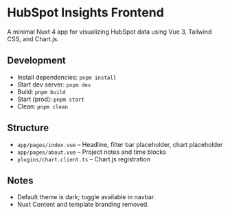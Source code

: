 # HubSpot Insights Frontend

A minimal Nuxt 4 app for visualizing HubSpot data using Vue 3, Tailwind CSS, and Chart.js.

## Development

- Install dependencies: `pnpm install`
- Start dev server: `pnpm dev`
- Build: `pnpm build`
- Start (prod): `pnpm start`
- Clean: `pnpm clean`

## Structure

- `app/pages/index.vue` – Headline, filter bar placeholder, chart placeholder
- `app/pages/about.vue` – Project notes and time blocks
- `plugins/chart.client.ts` – Chart.js registration

## Notes

- Default theme is dark; toggle available in navbar.
- Nuxt Content and template branding removed.
